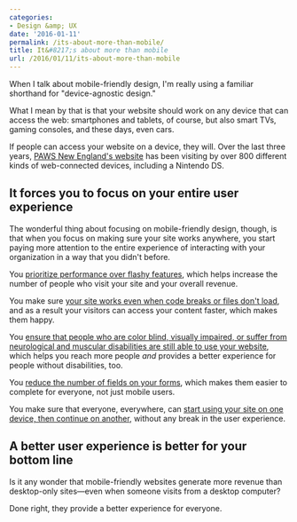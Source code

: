 ```yaml
---
categories:
- Design &amp; UX
date: '2016-01-11'
permalink: /its-about-more-than-mobile/
title: It&#8217;s about more than mobile
url: /2016/01/11/its-about-more-than-mobile
---
```


When I talk about mobile-friendly design, I'm really using a familiar shorthand for "device-agnostic design."

What I mean by that is that your website should work on any device that can access the web: smartphones and tablets, of course, but also smart TVs, gaming consoles, and these days, even cars.

If people can access your website on a device, they will. Over the last three years, [PAWS New England's website](http://pawsnewnegland.com) has been visiting by over 800 different kinds of web-connected devices, including a Nintendo DS.

<!--more-->

## It forces you to focus on your entire user experience

The wonderful thing about focusing on mobile-friendly design, though, is that when you focus on making sure your site works anywhere, you start paying more attention to the entire experience of interacting with your organization in a way that you didn't before.

You [prioritize performance over flashy features](https://gomakethings.com/how-much-revenue-is-your-slow-website-costing-you/), which helps increase the number of people who visit your site and your overall revenue.

You make sure [your site works even when code breaks or files don't load](https://gomakethings.com/how-to-make-sure-your-website-works-on-thousands-of-devices-without-losing-your-mind/), and as a result your visitors can access your content faster, which makes them happy.

You [ensure that people who are color blind, visually impaired, or suffer from neurological and muscular disabilities are still able to use your website](https://gomakethings.com/design-for-color-blindness/), which helps you reach more people *and* provides a better experience for people without disabilities, too.

You [reduce the number of fields on your forms](https://gomakethings.com/how-to-build-donation-forms-that-bring-in-more-revenue/), which makes them easier to complete for everyone, not just mobile users.

You make sure that everyone, everywhere, can [start using your site on one device, then continue on another](https://gomakethings.com/the-mobile-context-myth/), without any break in the user experience.

## A better user experience is better for your bottom line

Is it any wonder that mobile-friendly websites generate more revenue than desktop-only sites&mdash;even when someone visits from a desktop computer?

Done right, they provide a better experience for everyone.